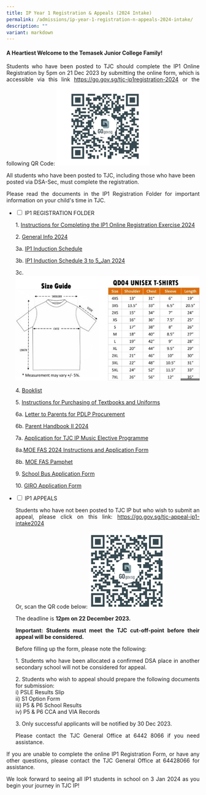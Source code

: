 ```yaml
---
title: IP Year 1 Registration & Appeals (2024 Intake)
permalink: /admissions/ip-year-1-registration-n-appeals-2024-intake/
description: ""
variant: markdown
---
```

#### **A Heartiest Welcome to the Temasek Junior College Family!** ####


<p style="text-align: justify;">Students who have been posted to TJC should complete the IP1 Online Registration by 5pm on 21 Dec 2023 by submitting the online form, which is accessible via this link <a href="https://go.gov.sg/tjc-ip1registration-2024" target="_blank">https://go.gov.sg/tjc-ip1registration-2024</a> or the following QR Code: <img alt="QR Code for IP1 Appeals" src="/images/QR_Code_IP1_Registration.png">
	
	
All students who have been posted to TJC, including those who have been posted via DSA-Sec, must complete the registration.

</p><p style="text-align: justify;">Please read the documents in the IP1 Registration Folder for important information on your child's time in TJC.

	
	
</p><ul class="jekyllcodex_accordion">
  <li>
    <input type="checkbox" id="accordion1">
    <label for="accordion1">IP1 REGISTRATION FOLDER </label>
    <div>
		<p style="text-align: justify;">1. <a href="/files/Admissions/IP1%20Registration%202024/1__Instructions_for_Completing_the_IP1_Online_Registration_Exercise_2024.pdf">Instructions for Completing the IP1 Online Registration Exercise 2024</a>

</p><p style="text-align: justify;">2. <a href="/files/Admissions/IP1%20Registration%202024/2__General_Info_2024.pdf">General Info 2024</a> 
				
</p><p style="text-align: justify;">3a. <a href="/files/Admissions/IP1%20Registration%202024/3a__2024_IP1_Induction_Schedule.pdf">IP1 Induction Schedule</a>		
			
</p><p style="text-align: justify;">3b. <a href="files/Admissions/IP1%20Registration%202024/3b__IP1_Induction_3_to_5_Jan_2024.pdf">IP1 Induction Schedule 3 to 5_Jan 2024</a>
	
</p><p style="text-align: justify;">3c. <img alt="Students' Tshirt Guide" src="/images/3c__2024_IP1_Induction___Students__Tshirt_Guide.jpg">		

	
			
</p><p style="text-align: justify;">4. <a href="/files/Admissions/IP1%20Registration%202024/4__Booklist__IP1_.pdf">Booklist</a>
			
</p><p style="text-align: justify;">5. <a href="/files/Admissions/IP1%20Registration%202024/5__Instructions_for_Purchasing_of_Textbooks_and_Uniforms.pdf">Instructions for Purchasing of Textbooks and Uniforms</a>
				
</p><p style="text-align: justify;">6a. <a href="/files/Admissions/IP1%20Registration%202024/6a__Letter_to_Parents_for_PDLP_Procurement_doc.pdf">Letter to Parents for PDLP Procurement</a>

</p><p style="text-align: justify;">6b. <a href="/files/Admissions/IP1%20Registration%202024/6b___Parent_Handbook__II__2024_FINAL.pdf">Parent Handbook II 2024</a>
	
</p><p style="text-align: justify;">7a. <a href="/files/Admissions/IP1%20Registration%202024/7a__Application_for_TJC_IP_Music_Elective_Programme_FINAL.pdf">Application for TJC IP Music Elective Programme</a>
	

</p><p style="text-align: justify;">8a.<a href="/files/Admissions/IP1%20Registration%202024/8a_MOE_FAS_2024_Instructions_and_Application_Form.pdf">MOE FAS 2024 Instructions and Application Form</a>
	
</p><p style="text-align: justify;">8b. <a href="/files/Admissions/IP1%20Registration%202024/8b__MOE_FAS_pamphet_EL.pdf">MOE FAS Pamphet</a>
	
</p><p style="text-align: justify;">9. <a href="/files/Admissions/IP1%20Registration%202024/9__School_Bus_Application_Form.pdf">School Bus Application Form</a>
	
</p><p style="text-align: justify;">10.	<a href="/files/Admissions/IP1%20Registration%202024/10__GIRO_application_form.pdf">GIRO Application Form</a></p>
	
	
</div>
	</li>
	</ul>
											
											
											
<ul class="jekyllcodex_accordion">
  <li>
    <input type="checkbox" id="accordion2">
    <label for="accordion2">IP1 APPEALS </label>
    <div>
		<p style="text-align: justify;">Students who have not been posted to TJC IP but who wish to submit an appeal, please click on this link: <a href="https://go.gov.sg/tjc-appeal-ip1-intake2024" target="_blank">https://go.gov.sg/tjc-appeal-ip1-intake2024</a>																																														
		
</p><p style="text-align: justify;">Or, scan the QR code below:					

<img alt="QR Code for IP1 Appeals" src="/images/QR_Code_IP1_Appeals_2024.png">													 
		
</p><p style="text-align: justify;">The deadline is <b>12pm on 22 December 2023.</b> 
</p><p style="text-align: justify;"><b>Important: Students must meet the TJC cut-off-point before their appeal will be considered. </b>
</p><p style="text-align: justify;">Before filling up the form, please note the following: <br>
</p><p style="text-align: justify;">1.	Students who have been allocated a confirmed DSA place in another secondary school will not be considered for appeal. 
</p><p style="text-align: justify;">2.	Students who wish to appeal should prepare the following documents for submission: <br>
i)	PSLE Results Slip<br>
ii)	S1 Option Form <br>
iii)	P5 &amp; P6 School Results<br>
iv)	P5 &amp; P6 CCA and VIA Records <br>
</p><p style="text-align: justify;">3.	Only successful applicants will be notified by 30 Dec 2023.<br>  
</p><p style="text-align: justify;">Please contact the TJC General Office at 6442 8066 if you need assistance. 
</p></div>
	</li>
	</ul>	
														
														
														
														
<p style="text-align: justify;">If you are unable to complete the online IP1 Registration Form, or have any other questions, please contact the TJC General Office at 64428066 for assistance.

</p><p style="text-align: justify;">We look forward to seeing all IP1 students in school on 3 Jan 2024 as you begin your journey in TJC IP!
</p>